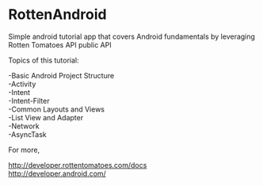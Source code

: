 RottenAndroid
=============

Simple android tutorial app that covers Android fundamentals by leveraging Rotten Tomatoes API public API

Topics of this tutorial:

-Basic Android Project Structure<br/>
-Activity<br/>
-Intent<br/>
-Intent-Filter</br>
-Common Layouts and Views<br/>
-List View and Adapter<br/>
-Network<br/>
-AsyncTask<br/>


For more,

http://developer.rottentomatoes.com/docs<br/>
http://developer.android.com/
